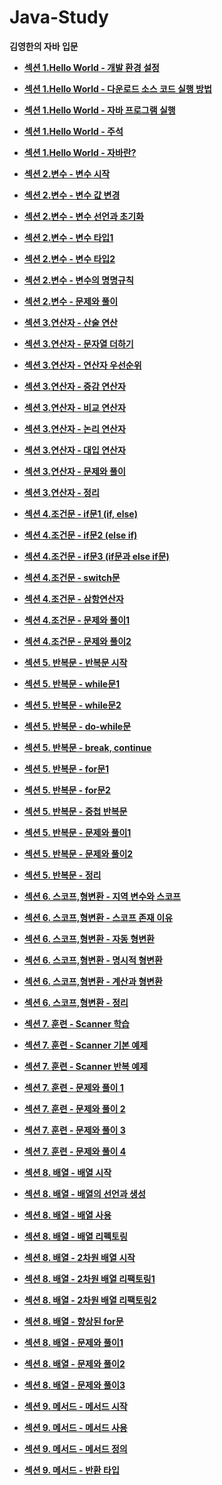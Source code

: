 # Java-Study
**김영한의 자바 입문**

* **[섹션 1.Hello World - 개발 환경 설정](https://velog.io/@hcw0709/%EA%B0%9C%EB%B0%9C-%ED%99%98%EA%B2%BD-%EC%84%A4%EC%A0%95 )** 

* **[섹션 1.Hello World - 다운로드 소스 코드 실행 방법](https://velog.io/@hcw0709/%EB%8B%A4%EC%9A%B4%EB%A1%9C%EB%93%9C-%EC%86%8C%EC%8A%A4-%EC%BD%94%EB%93%9C-%EC%8B%A4%ED%96%89-%EB%B0%A9%EB%B2%95)**

* **[섹션 1.Hello World - 자바 프로그램 실행](https://velog.io/@hcw0709/%EC%9E%90%EB%B0%94-%ED%94%84%EB%A1%9C%EA%B7%B8%EB%9E%A8-%EC%8B%A4%ED%96%89)**

* **[섹션 1.Hello World - 주석](https://velog.io/@hcw0709/%EC%A3%BC%EC%84%9D)**

* **[섹션 1.Hello World - 자바란?](https://velog.io/@hcw0709/%EC%9E%90%EB%B0%94%EB%9E%80)**

* **[섹션 2.변수 - 변수 시작](https://velog.io/@hcw0709/%EB%B3%80%EC%88%98-%EC%8B%9C%EC%9E%91)**

* **[섹션 2.변수 - 변수 값 변경](https://velog.io/@hcw0709/%EB%B3%80%EC%88%98-%EA%B0%92-%EB%B3%80%EA%B2%BD)**

* **[섹션 2.변수 - 변수 선언과 초기화](https://velog.io/@hcw0709/%EB%B3%80%EC%88%98-%EC%84%A0%EC%96%B8%EA%B3%BC-%EC%B4%88%EA%B8%B0%ED%99%94)**

* **[섹션 2.변수 - 변수 타입1](https://velog.io/@hcw0709/%EB%B3%80%EC%88%98-%ED%83%80%EC%9E%851)**

* **[섹션 2.변수 - 변수 타입2](https://velog.io/@hcw0709/%EB%B3%80%EC%88%98-%ED%83%80%EC%9E%852)**

* **[섹션 2.변수 - 변수의 명명규칙](https://velog.io/@hcw0709/%EB%B3%80%EC%88%98%EC%9D%98-%EB%AA%85%EB%AA%85-%EA%B7%9C%EC%B9%99)**

* **[섹션 2.변수 - 문제와 풀이](https://velog.io/@hcw0709/%EB%AC%B8%EC%A0%9C%EC%99%80-%ED%92%80%EC%9D%B4)**

* **[섹션 3.연산자 - 산술 연산](https://velog.io/@hcw0709/%EC%82%B0%EC%88%A0-%EC%97%B0%EC%82%B0%EC%9E%90)**

* **[섹션 3.연산자 - 문자열 더하기](https://velog.io/@hcw0709/%EB%AC%B8%EC%9E%90%EC%97%B4-%EB%8D%94%ED%95%98%EA%B8%B0)**

* **[섹션 3.연산자 - 연산자 우선순위](https://velog.io/@hcw0709/%EC%97%B0%EC%82%B0%EC%9E%90-%EC%9A%B0%EC%84%A0%EC%88%9C%EC%9C%84)**

* **[섹션 3.연산자 - 증감 연산자](https://velog.io/@hcw0709/%EC%A6%9D%EA%B0%90-%EC%97%B0%EC%82%B0%EC%9E%90)**

* **[섹션 3.연산자 - 비교 연산자](https://velog.io/@hcw0709/%EB%B9%84%EA%B5%90-%EC%97%B0%EC%82%B0%EC%9E%90)**

* **[섹션 3.연산자 - 논리 연산자](https://velog.io/@hcw0709/%EB%85%BC%EB%A6%AC-%EC%97%B0%EC%82%B0%EC%9E%90)**

* **[섹션 3.연산자 - 대입 연산자](https://velog.io/@hcw0709/%EB%8C%80%EC%9E%85-%EC%97%B0%EC%82%B0%EC%9E%90)**

* **[섹션 3.연산자 - 문제와 풀이](https://velog.io/@hcw0709/%EB%AC%B8%EC%A0%9C%EC%99%80-%ED%92%80%EC%9D%B4-hzm6j9x6)**

* **[섹션 3.연산자 - 정리](https://velog.io/@hcw0709/%EC%A0%95%EB%A6%AC)**

* **[섹션 4.조건문 - if문1 (if, else)](https://velog.io/@hcw0709/if%EB%AC%B81-if-else)**

* **[섹션 4.조건문 - if문2 (else if)](https://velog.io/@hcw0709/if%EB%AC%B82-else-if)**

* **[섹션 4.조건문 - if문3 (if문과 else if문)](https://velog.io/@hcw0709/if%EB%AC%B8%EA%B3%BC-else-if%EB%AC%B8)**

* **[섹션 4.조건문 - switch문](https://velog.io/@hcw0709/switch%EB%AC%B8)**

* **[섹션 4.조건문 - 삼항연산자](https://velog.io/@hcw0709/%EC%82%BC%ED%95%AD-%EC%97%B0%EC%82%B0%EC%9E%90)**

* **[섹션 4.조건문 - 문제와 풀이1](https://velog.io/@hcw0709/%EB%AC%B8%EC%A0%9C%EC%99%80-%ED%92%80%EC%9D%B41)**

* **[섹션 4.조건문 - 문제와 풀이2](https://velog.io/@hcw0709/%EB%AC%B8%EC%A0%9C%EC%99%80-%ED%92%80%EC%9D%B42)**

* **[섹션 5. 반복문 - 반복문 시작](https://velog.io/@hcw0709/%EB%B0%98%EB%B3%B5%EB%AC%B8-%EC%8B%9C%EC%9E%91)**

* **[섹션 5. 반복문 - while문1](https://velog.io/@hcw0709/while%EB%AC%B81)**

* **[섹션 5. 반복문 - while문2](https://velog.io/@hcw0709/while%EB%AC%B82)**

* **[섹션 5. 반복문 - do-while문](https://velog.io/@hcw0709/do-while%EB%AC%B8)**

* **[섹션 5. 반복문 - break, continue](https://velog.io/@hcw0709/break-continue)**

* **[섹션 5. 반복문 - for문1](https://velog.io/@hcw0709/for%EB%AC%B81)**

* **[섹션 5. 반복문 - for문2](https://velog.io/@hcw0709/for%EB%AC%B82)**

* **[섹션 5. 반복문 - 중첩 반복문](https://velog.io/@hcw0709/%EC%A4%91%EC%B2%A9-%EB%B0%98%EB%B3%B5%EB%AC%B8)**

* **[섹션 5. 반복문 - 문제와 풀이1](https://velog.io/@hcw0709/%EB%AC%B8%EC%A0%9C%EC%99%80-%ED%92%80%EC%9D%B41-botr0q1b)**

* **[섹션 5. 반복문 - 문제와 풀이2](https://velog.io/@hcw0709/%EB%AC%B8%EC%A0%9C%EC%99%80-%ED%92%80%EC%9D%B42-rhp3h8k9)**

* **[섹션 5. 반복문 - 정리](https://velog.io/@hcw0709/%EC%A0%95%EB%A6%AC-u8ab2lkq)**

* **[섹션 6. 스코프,형변환 - 지역 변수와 스코프](https://velog.io/@hcw0709/%EC%A7%80%EC%97%AD-%EB%B3%80%EC%88%98%EC%99%80-%EC%8A%A4%EC%BD%94%ED%94%84)**

* **[섹션 6. 스코프,형변환 - 스코프 존재 이유](https://velog.io/@hcw0709/%EC%8A%A4%EC%BD%94%ED%94%84-%EC%A1%B4%EC%9E%AC-%EC%9D%B4%EC%9C%A0)**

* **[섹션 6. 스코프,형변환 - 자동 형변환](https://velog.io/@hcw0709/%EC%9E%90%EB%8F%99-%ED%98%95%EB%B3%80%ED%99%98)**

* **[섹션 6. 스코프,형변환 - 명시적 형변환](https://velog.io/@hcw0709/%EB%AA%85%EC%8B%9C%EC%A0%81-%ED%98%95%EB%B3%80%ED%99%98)**

* **[섹션 6. 스코프,형변환 - 계산과 형변환](https://velog.io/@hcw0709/%EA%B3%84%EC%82%B0%EA%B3%BC-%ED%98%95%EB%B3%80%ED%99%98)**

* **[섹션 6. 스코프,형변환 - 정리](https://velog.io/@hcw0709/%EC%A0%95%EB%A6%AC-hei6dfrh)**

* **[섹션 7. 훈련 - Scanner 학습](https://velog.io/@hcw0709/Scanner-%ED%95%99%EC%8A%B5)**

* **[섹션 7. 훈련 - Scanner 기본 예제](https://velog.io/@hcw0709/Scanner-%EA%B8%B0%EB%B3%B8-%EC%98%88%EC%A0%9C)**

* **[섹션 7. 훈련 - Scanner 반복 예제](https://velog.io/@hcw0709/Scanner-%EB%B0%98%EB%B3%B5-%EC%98%88%EC%A0%9C)**

* **[섹션 7. 훈련 - 문제와 풀이 1](https://velog.io/@hcw0709/%EB%AC%B8%EC%A0%9C%EC%99%80-%ED%92%80%EC%9D%B4-1)**

* **[섹션 7. 훈련 - 문제와 풀이 2](https://velog.io/@hcw0709/%EB%AC%B8%EC%A0%9C%EC%99%80-%ED%92%80%EC%9D%B4-2)**

* **[섹션 7. 훈련 - 문제와 풀이 3](https://velog.io/@hcw0709/%EB%AC%B8%EC%A0%9C%EC%99%80-%ED%92%80%EC%9D%B4-3)**

* **[섹션 7. 훈련 - 문제와 풀이 4](https://velog.io/@hcw0709/%EB%AC%B8%EC%A0%9C%EC%99%80-%ED%92%80%EC%9D%B4-4)**

* **[섹션 8. 배열 - 배열 시작](https://velog.io/@hcw0709/%EB%B0%B0%EC%97%B4-%EC%8B%9C%EC%9E%91)**

* **[섹션 8. 배열 - 배열의 선언과 생성](https://velog.io/@hcw0709/%EB%B0%B0%EC%97%B4%EC%9D%98-%EC%84%A0%EC%96%B8%EA%B3%BC-%EC%83%9D%EC%84%B1)**

* **[섹션 8. 배열 - 배열 사용](https://velog.io/@hcw0709/%EB%B0%B0%EC%97%B4-%EC%82%AC%EC%9A%A9)**

* **[섹션 8. 배열 - 배열 리펙토링](https://velog.io/@hcw0709/%EB%B0%B0%EC%97%B4-%EB%A6%AC%ED%8E%99%ED%86%A0%EB%A7%81)**

* **[섹션 8. 배열 - 2차원 배열 시작](https://velog.io/@hcw0709/2%EC%B0%A8%EC%9B%90-%EB%B0%B0%EC%97%B4-%EC%8B%9C%EC%9E%91)**

* **[섹션 8. 배열 - 2차원 배열 리팩토링1](https://velog.io/@hcw0709/2%EC%B0%A8%EC%9B%90-%EB%B0%B0%EC%97%B4-%EB%A6%AC%ED%8C%A9%ED%86%A0%EB%A7%811)**

* **[섹션 8. 배열 - 2차원 배열 리팩토링2](https://velog.io/@hcw0709/2%EC%B0%A8%EC%9B%90-%EB%B0%B0%EC%97%B4-%EB%A6%AC%ED%8C%A9%ED%86%A0%EB%A7%812)**

* **[섹션 8. 배열 - 향상된 for문](https://velog.io/@hcw0709/%ED%96%A5%EC%83%81%EB%90%9C-for%EB%AC%B8)**

* **[섹션 8. 배열 - 문제와 풀이1](https://velog.io/@hcw0709/%EB%AC%B8%EC%A0%9C%EC%99%80-%ED%92%80%EC%9D%B41-gzz56wsn)**

* **[섹션 8. 배열 - 문제와 풀이2](https://velog.io/@hcw0709/%EB%AC%B8%EC%A0%9C%EC%99%80-%ED%92%80%EC%9D%B42-906l0qzc)**

* **[섹션 8. 배열 - 문제와 풀이3](https://velog.io/@hcw0709/%EB%AC%B8%EC%A0%9C%EC%99%80-%ED%92%80%EC%9D%B43)**

* **[섹션 9. 메서드 - 메서드 시작](https://velog.io/@hcw0709/%EB%A9%94%EC%84%9C%EB%93%9C-%EC%8B%9C%EC%9E%91)**

* **[섹션 9. 메서드 - 메서드 사용](https://velog.io/@hcw0709/%EB%A9%94%EC%84%9C%EB%93%9C-%EC%82%AC%EC%9A%A9)**

* **[섹션 9. 메서드 - 메서드 정의](https://velog.io/@hcw0709/%EB%A9%94%EC%84%9C%EB%93%9C-%EC%A0%95%EC%9D%98)**

* **[섹션 9. 메서드 - 반환 타입](https://velog.io/@hcw0709/%EB%B0%98%ED%99%98-%ED%83%80%EC%9E%85)**
